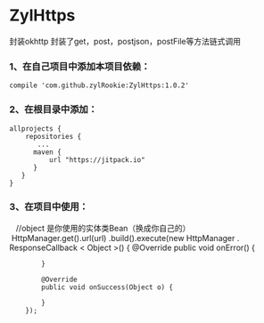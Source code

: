 # ZylHttps
封装okhttp 封装了get，post，postjson，postFile等方法链式调用

### 1、在自己项目中添加本项目依赖：

    compile 'com.github.zylRookie:ZylHttps:1.0.2'

### 2、在根目录中添加：

    allprojects {
        repositories {
           ...
          maven {
              url "https://jitpack.io"
          }
       }
    }
  
 ### 3、在项目中使用：

    //object 是你使用的实体类Bean（换成你自己的）
    HttpManager.get().url(url)
                .build().execute(new HttpManager . ResponseCallback < Object >() {
            @Override
            public void onError() {

            }

            @Override
            public void onSuccess(Object o) {

            }
        });
